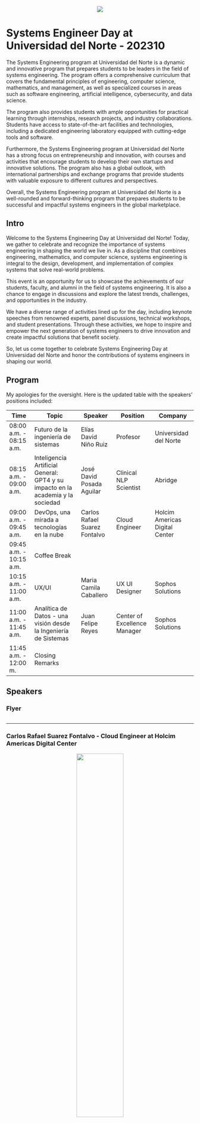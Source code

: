 <center>
<img src="https://raw.githubusercontent.com/enino84/enino84.github.io/main/pics/logo_UN.png" with="50%">
</center>


# Systems Engineer Day at Universidad del Norte - 202310 

The Systems Engineering program at Universidad del Norte is a dynamic and innovative program that prepares students to be leaders in the field of systems engineering. The program offers a comprehensive curriculum that covers the fundamental principles of engineering, computer science, mathematics, and management, as well as specialized courses in areas such as software engineering, artificial intelligence, cybersecurity, and data science.

The program also provides students with ample opportunities for practical learning through internships, research projects, and industry collaborations. Students have access to state-of-the-art facilities and technologies, including a dedicated engineering laboratory equipped with cutting-edge tools and software.

Furthermore, the Systems Engineering program at Universidad del Norte has a strong focus on entrepreneurship and innovation, with courses and activities that encourage students to develop their own startups and innovative solutions. The program also has a global outlook, with international partnerships and exchange programs that provide students with valuable exposure to different cultures and perspectives.

Overall, the Systems Engineering program at Universidad del Norte is a well-rounded and forward-thinking program that prepares students to be successful and impactful systems engineers in the global marketplace.

## Intro

Welcome to the Systems Engineering Day at Universidad del Norte! Today, we gather to celebrate and recognize the importance of systems engineering in shaping the world we live in. As a discipline that combines engineering, mathematics, and computer science, systems engineering is integral to the design, development, and implementation of complex systems that solve real-world problems.

This event is an opportunity for us to showcase the achievements of our students, faculty, and alumni in the field of systems engineering. It is also a chance to engage in discussions and explore the latest trends, challenges, and opportunities in the industry.

We have a diverse range of activities lined up for the day, including keynote speeches from renowned experts, panel discussions, technical workshops, and student presentations. Through these activities, we hope to inspire and empower the next generation of systems engineers to drive innovation and create impactful solutions that benefit society.

So, let us come together to celebrate Systems Engineering Day at Universidad del Norte and honor the contributions of systems engineers in shaping our world.

## Program

My apologies for the oversight. Here is the updated table with the speakers' positions included:

| Time              | Topic                                                                      | Speaker                                          | Position                                  | Company                                                   |
|-------------------|----------------------------------------------------------------------------|--------------------------------------------------|-------------------------------------------|-----------------------------------------------------------|
| 08:00 a.m. - 08:15 a.m. | Futuro de la ingeniería de sistemas                                          | Elías David Niño Ruiz                            | Profesor                                  | Universidad del Norte                                      |
| 08:15 a.m. - 09:00 a.m. | Inteligencia Artificial General: GPT4 y su impacto en la academia y la sociedad | José David Posada Aguilar                        | Clinical NLP Scientist                    | Abridge                                                   |
| 09:00 a.m. - 09:45 a.m. | DevOps, una mirada a tecnologías en la nube                                 | Carlos Rafael Suarez Fontalvo                     | Cloud Engineer                            | Holcim Americas Digital Center                             |
| 09:45 a.m. - 10:15 a.m. | Coffee Break                                                               |                                                  |                                          |                                                           |
| 10:15 a.m. - 11:00 a.m. | UX/UI                                                                      | Maria Camila Caballero                           | UX UI Designer                            | Sophos Solutions                                           |
| 11:00 a.m. - 11:45 a.m. | Analítica de Datos - una visión desde la Ingeniería de Sistemas            | Juan Felipe Reyes                                | Center of Excellence Manager              | Sophos Solutions                                           |
| 11:45 a.m. - 12:00 m.   | Closing Remarks                                                            |                                                  |                                          |                                                           |                                   |

## Speakers

### Flyer

<center>
<img scr="https://github.com/enino84/enino84.github.io/blob/3074759a45fd64f911b6ee87901d3ac6d6ac0d83/pics/pieza_evento.png">
</center>

---
### Carlos Rafael Suarez Fontalvo - Cloud Engineer at Holcim Americas Digital Center   

<center>
<img src="https://raw.githubusercontent.com/enino84/enino84.github.io/dbdccf1a1605eac08faf9ddbe1d11ada562f3be9/pics/Carlos%20Rafael%20Suarez.jpg" width="50%">
</center>

Carlos Suarez Fontalvo is currently working as a Cloud Engineer at Holcim ADC. He has more than 8 years of experience in designing and maintaining backend services. Carlos has worked in various technical roles in different companies, including Senior DevOps Engineer at Endava and DevOps Technical Lead at Halliburton. He has also worked as a Senior Engineer at Alert Logic and as a Programming Analyst at GECOLSA. Carlos holds a Bachelor's degree in Systems Engineering with a focus on software development from Universidad del Norte, Colombia. Additionally, he has completed various professional courses and certifications related to cloud computing and DevOps, including Ansible, Terraform, and AWS management.

---
### José David Posada Aguilar - Clinical NLP Scientist at Abridge   

<center>
<img src="https://raw.githubusercontent.com/enino84/enino84.github.io/1cdda9a1a5d3324cd7776f2debffff067a5cc264/pics/Jose%20David%20Posada.jpg" width="50%">
</center>
  
Jose D. Posada, PhD is a Clinical NLP Scientist at Abridge and an Assistant Professor at Universidad del Norte. He has previously worked as a Sr. Clinical Data Scientist at Stanford University School of Medicine and as a Profesor Tiempo Completo at Universidad Autónoma del Caribe. He has a PhD in Biomedical Informatics from the University of Pittsburgh School of Medicine and has experience in Natural Language Processing, US Healthcare, Healthcare Analytics, Healthcare Information Technology (HIT), and Cloud Computing.

---
### Maria Camila Caballero - UX UI Designer at Sophos Solutions

<center>
<img src="https://raw.githubusercontent.com/enino84/enino84.github.io/dbdccf1a1605eac08faf9ddbe1d11ada562f3be9/pics/Maria%20Alejandra%20Caballero.png" width="50%">
</center>

---
### Juan Felipe Reyes - Center of Excellence Manager at Sophos Solutions 

<center>
<img src="https://raw.githubusercontent.com/enino84/enino84.github.io/main/pics/Juan%20Felipe%20Reyes%20Ortiz.png" width="50%">
</center>

<center>
<a href="https://forms.office.com/r/s7yP2cq13C"><img scr="https://www.vhv.rs/dpng/d/416-4160118_image-result-for-click-here-to-register-png.png" width="30%"></a>
</center>


---

# Registration

<center>
<a href="https://forms.office.com/r/s7yP2cq13C"><img scr="https://www.vhv.rs/dpng/d/416-4160118_image-result-for-click-here-to-register-png.png" width="30%"></a>
</center>


